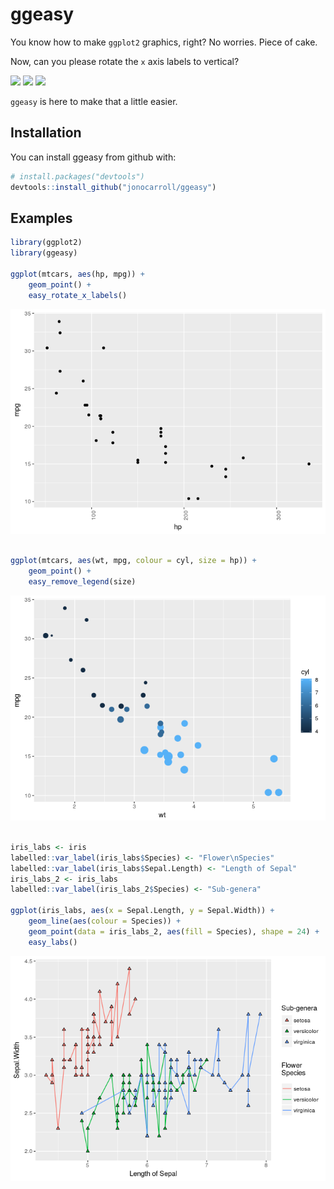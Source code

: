
<!-- README.md is generated from README.Rmd. Please edit that file -->
ggeasy
======

You know how to make `ggplot2` graphics, right? No worries. Piece of cake.

Now, can you please rotate the `x` axis labels to vertical?

![](https://raw.githubusercontent.com/jonocarroll/ggeasy/master/inst/media/xkcd.png) ![](https://raw.githubusercontent.com/jonocarroll/ggeasy/master/inst/media/winona.gif) ![](https://raw.githubusercontent.com/jonocarroll/ggeasy/master/inst/media/sherlock.gif)

`ggeasy` is here to make that a little easier.

Installation
------------

You can install ggeasy from github with:

``` r
# install.packages("devtools")
devtools::install_github("jonocarroll/ggeasy")
```

Examples
--------

``` r
library(ggplot2)
library(ggeasy)

ggplot(mtcars, aes(hp, mpg)) + 
    geom_point() + 
    easy_rotate_x_labels()
```

![](tools/readme/README-example-1.png)

``` r

ggplot(mtcars, aes(wt, mpg, colour = cyl, size = hp)) +
    geom_point() +
    easy_remove_legend(size)
```

![](tools/readme/README-example-2.png)

``` r

iris_labs <- iris
labelled::var_label(iris_labs$Species) <- "Flower\nSpecies"
labelled::var_label(iris_labs$Sepal.Length) <- "Length of Sepal"
iris_labs_2 <- iris_labs
labelled::var_label(iris_labs_2$Species) <- "Sub-genera"

ggplot(iris_labs, aes(x = Sepal.Length, y = Sepal.Width)) +
    geom_line(aes(colour = Species)) + 
    geom_point(data = iris_labs_2, aes(fill = Species), shape = 24) +
    easy_labs()
```

![](tools/readme/README-example-3.png)
